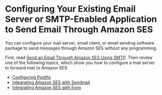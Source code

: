 # Configuring Your Existing Email Server or SMTP\-Enabled Application to Send Email Through Amazon SES<a name="send-using-smtp-integrate"></a>

You can configure your mail server, email client, or email sending software package to send messages through Amazon SES without any programming\.

First, read [Send an Email Through Amazon SES Using SMTP](send-an-email-using-smtp.md)\. Then review one of the following topics, which show you how to configure a mail server to forward mail to Amazon SES:
+ [Configuring Postfix](postfix.md#send-email-postfix)
+ [Integrating Amazon SES with Sendmail](send-email-sendmail.md)
+ [Integrating Amazon SES with Exim](send-email-exim.md)